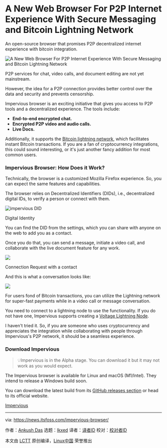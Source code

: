[#]: subject: "A New Web Browser For P2P Internet Experience With Secure Messaging and Bitcoin Lightning Network"
[#]: via: "https://news.itsfoss.com/impervious-browser/"
[#]: author: "Ankush Das https://news.itsfoss.com/author/ankush/"
[#]: collector: "lkxed"
[#]: translator: " "
[#]: reviewer: " "
[#]: publisher: " "
[#]: url: " "

A New Web Browser For P2P Internet Experience With Secure Messaging and Bitcoin Lightning Network
======

An open-source browser that promises P2P decentralized internet experience with bitcoin integration.

![A New Web Browser For P2P Internet Experience With Secure Messaging and Bitcoin Lightning Network][1]

P2P services for chat, video calls, and document editing are not yet mainstream.

However, the idea for a P2P connection provides better control over the data and security and prevents censorship.

Impervious browser is an exciting initiative that gives you access to P2P tools and a decentralized experience. The tools include:

- **End-to-end encrypted chat.**
- **Encrypted P2P video and audio calls.**
- **Live Docs.**

Additionally, it supports the [Bitcoin lightning network][2], which facilitates instant Bitcoin transactions. If you are a fan of cryptocurrency integrations, this could sound interesting, or it's just another fancy addition for most common users.

### Impervious Browser: How Does it Work?

Technically, the browser is a customized Mozilla Firefox experience. So, you can expect the same features and capabilities.

The browser relies on Decentralized Identifiers (DIDs), i.e., decentralized digital IDs, to verify a person or connect with them.

![impervious DID][3]

Digital Identity

You can find the DID from the settings, which you can share with anyone on the web to add you as a contact.

Once you do that, you can send a message, initiate a video call, and collaborate with the live document feature for any work.

![][4]

Connection Request with a contact

And this is what a conversation looks like:

![][5]

For users fond of Bitcoin transactions, you can utilize the Lightning network for super-fast payments while in a video call or message conversation.

You need to connect to a lightning node to use the functionality. If you do not have one, Impervious supports creating a [Voltage Lightning Node][6].

I haven't tried it. So, if you are someone who uses cryptocurrency and appreciates the integration while collaborating with people through Impervious's P2P network, it should be a seamless experience.

### Download Impervious

> 💡Impervious is in the Alpha stage. You can download it but it may not work as you would expect.

The Impervious browser is available for Linux and macOS (M1/Intel). They intend to release a Windows build soon.

You can download the latest build from its [GitHub releases section][7] or head to its official website.

[Impervious][8]

--------------------------------------------------------------------------------

via: https://news.itsfoss.com/impervious-browser/

作者：[Ankush Das][a]
选题：[lkxed][b]
译者：[译者ID](https://github.com/译者ID)
校对：[校对者ID](https://github.com/校对者ID)

本文由 [LCTT](https://github.com/LCTT/TranslateProject) 原创编译，[Linux中国](https://linux.cn/) 荣誉推出

[a]: https://news.itsfoss.com/author/ankush/
[b]: https://github.com/lkxed
[1]: https://news.itsfoss.com/content/images/size/w1200/2022/10/first-look-at-impervious-browser.png
[2]: https://lightning.network
[3]: https://news.itsfoss.com/content/images/2022/10/impervious-did.png
[4]: https://news.itsfoss.com/content/images/2022/10/impervious-connection-request.png
[5]: https://news.itsfoss.com/content/images/2022/10/impervious-browser-messages.png
[6]: https://voltage.cloud
[7]: https://github.com/imperviousai/imp-browser
[8]: https://www.impervious.ai
